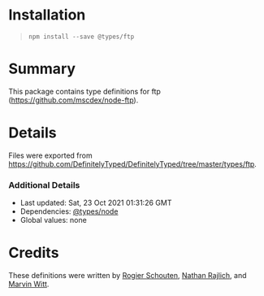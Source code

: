# Installation
> `npm install --save @types/ftp`

# Summary
This package contains type definitions for ftp (https://github.com/mscdex/node-ftp).

# Details
Files were exported from https://github.com/DefinitelyTyped/DefinitelyTyped/tree/master/types/ftp.

### Additional Details
 * Last updated: Sat, 23 Oct 2021 01:31:26 GMT
 * Dependencies: [@types/node](https://npmjs.com/package/@types/node)
 * Global values: none

# Credits
These definitions were written by [Rogier Schouten](https://github.com/rogierschouten), [Nathan Rajlich](https://github.com/TooTallNate), and [Marvin Witt](https://github.com/NurMarvin).
